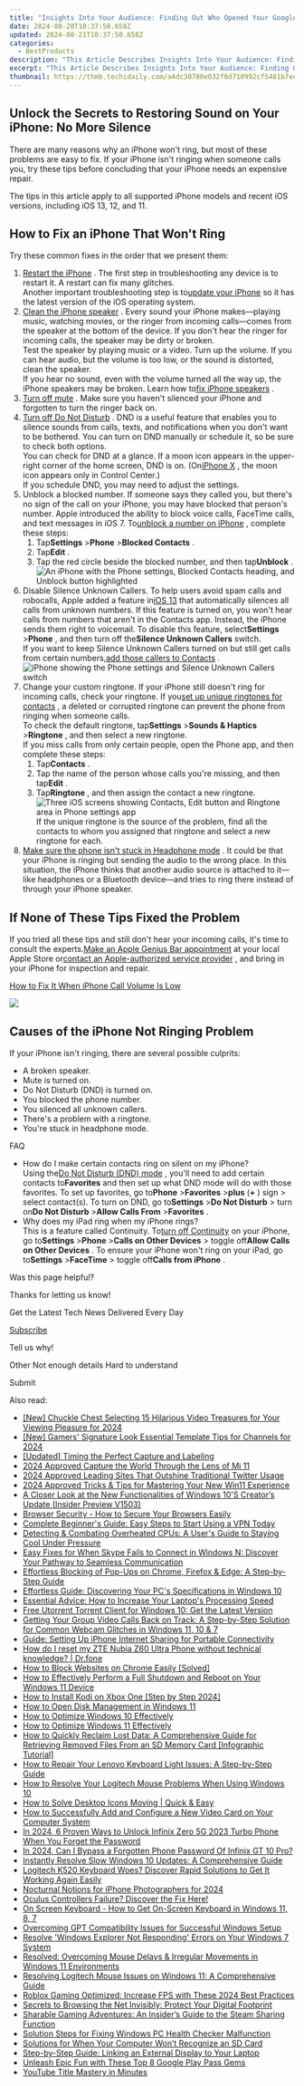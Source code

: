 ```yaml
---
title: "Insights Into Your Audience: Finding Out Who Opened Your Google Doc"
date: 2024-08-20T10:37:50.658Z
updated: 2024-08-21T10:37:50.658Z
categories:
  - BestProducts
description: "This Article Describes Insights Into Your Audience: Finding Out Who Opened Your Google Doc"
excerpt: "This Article Describes Insights Into Your Audience: Finding Out Who Opened Your Google Doc"
thumbnail: https://thmb.techidaily.com/a4dc30780e032f6d710992cf5481b7eec2d5a638075023e09360ad01372b41d6.jpg
---
```


## Unlock the Secrets to Restoring Sound on Your iPhone: No More Silence
 There are many reasons why an iPhone won't ring, but most of these problems are easy to fix. If your iPhone isn't ringing when someone calls you, try these tips before concluding that your iPhone needs an expensive repair.

 The tips in this article apply to all supported iPhone models and recent iOS versions, including iOS 13, 12, and 11.

## How to Fix an iPhone That Won't Ring

 Try these common fixes in the order that we present them:

1. [Restart the iPhone](https://www.lifewire.com/how-to-restart-iphone-2000288) . The first step in troubleshooting any device is to restart it. A restart can fix many glitches.  
 Another important troubleshooting step is to[update your iPhone](https://www.lifewire.com/upgrade-ios-on-iphone-connecting-itunes-1999188) so it has the latest version of the iOS operating system.
2. [Clean the iPhone speaker](https://www.lifewire.com/clean-iphone-speakers-4692263) . Every sound your iPhone makes—playing music, watching movies, or the ringer from incoming calls—comes from the speaker at the bottom of the device. If you don't hear the ringer for incoming calls, the speaker may be dirty or broken.  
 Test the speaker by playing music or a video. Turn up the volume. If you can hear audio, but the volume is too low, or the sound is distorted, clean the speaker.  
 If you hear no sound, even with the volume turned all the way up, the iPhone speakers may be broken. Learn how to[fix iPhone speakers](https://www.lifewire.com/fix-non-working-iphone-speaker-4177315) .
3. [Turn off mute](https://www.lifewire.com/how-to-turn-the-iphone-ringer-off-2000565) . Make sure you haven't silenced your iPhone and forgotten to turn the ringer back on.
4. [Turn off Do Not Disturb](https://www.lifewire.com/use-do-not-disturb-on-iphone-apple-watch-2000547) . DND is a useful feature that enables you to silence sounds from calls, texts, and notifications when you don't want to be bothered. You can turn on DND manually or schedule it, so be sure to check both options.  
 You can check for DND at a glance. If a moon icon appears in the upper-right corner of the home screen, DND is on. (On[iPhone X](https://www.lifewire.com/iphone-x-4150706) , the moon icon appears only in Control Center.)  
 If you schedule DND, you may need to adjust the settings.
5. Unblock a blocked number. If someone says they called you, but there's no sign of the call on your iPhone, you may have blocked that person's number. Apple introduced the ability to block voice calls, FaceTime calls, and text messages in iOS 7\. To[unblock a number on iPhone](https://www.lifewire.com/unblock-number-on-iphone-or-ipad-4169728) , complete these steps:  
   1. Tap**Settings** \>**Phone** \>**Blocked Contacts** .  
   2. Tap**Edit** .  
   3. Tap the red circle beside the blocked number, and then tap**Unblock** .  
![An iPhone with the Phone settings, Blocked Contacts heading, and Unblock button highlighted](https://www.lifewire.com/thmb/MPfrUdCCr2HLjH9Va4OIkm1zN3o=/1500x0/filters:no_upscale():max_bytes(150000):strip_icc():format(webp)/001-im-missing-calls-because-my-iphone-isnt-ringing-help-2000264-2308e3feb71f4c9194900da12675ecb2.jpg)
6. Disable Silence Unknown Callers. To help users avoid spam calls and robocalls, Apple added a feature in[iOS 13](https://www.lifewire.com/ios-13-4586609) that automatically silences all calls from unknown numbers. If this feature is turned on, you won't hear calls from numbers that aren't in the Contacts app. Instead, the iPhone sends them right to voicemail. To disable this feature, select**Settings** \>**Phone** , and then turn off the**Silence Unknown Callers** switch.  
 If you want to keep Silence Unknown Callers turned on but still get calls from certain numbers,[add those callers to Contacts](https://www.lifewire.com/manage-contacts-iphone-address-book-2000570) .  
![iPhone showing the Phone settings and Silence Unknown Callers switch](https://www.lifewire.com/thmb/PfmlpvYkxD5z2_TErc_402j9xA8=/1500x0/filters:no_upscale():max_bytes(150000):strip_icc():format(webp)/002-im-missing-calls-because-my-iphone-isnt-ringing-help-2000264-b93c2874c9784090a83900ec430caf0b.jpg)
7. Change your custom ringtone. If your iPhone still doesn't ring for incoming calls, check your ringtone. If you[set up unique ringtones for contacts](https://www.lifewire.com/assign-unique-ringtone-on-iphone-2000557) , a deleted or corrupted ringtone can prevent the phone from ringing when someone calls.  
 To check the default ringtone, tap**Settings** \>**Sounds & Haptics** \>**Ringtone** , and then select a new ringtone.  
 If you miss calls from only certain people, open the Phone app, and then complete these steps:  
   1. Tap**Contacts** .  
   2. Tap the name of the person whose calls you're missing, and then tap**Edit** .  
   3. Tap**Ringtone** , and then assign the contact a new ringtone.  
![Three iOS screens showing Contacts, Edit button and Ringtone area in Phone settings app](https://www.lifewire.com/thmb/dQgktPdfOQV7lnazDKmKLLfIXPI=/1500x0/filters:no_upscale():max_bytes(150000):strip_icc():format(webp)/006_im-missing-calls-because-my-iphone-isnt-ringing-help-2000264-5bbe5923c9e77c005156dd60.jpg)  
 If the unique ringtone is the source of the problem, find all the contacts to whom you assigned that ringtone and select a new ringtone for each.
8. [Make sure the phone isn't stuck in Headphone mode](https://www.lifewire.com/fix-iphone-stuck-in-headphone-mode-4175912) . It could be that your iPhone is ringing but sending the audio to the wrong place. In this situation, the iPhone thinks that another audio source is attached to it—like headphones or a Bluetooth device—and tries to ring there instead of through your iPhone speaker.

## If None of These Tips Fixed the Problem

 If you tried all these tips and still don't hear your incoming calls, it's time to consult the experts.[Make an Apple Genius Bar appointment](https://www.lifewire.com/how-to-make-an-apple-genius-bar-appointment-1999601) at your local Apple Store or[contact an Apple-authorized service provider](https://support.apple.com/repair) , and bring in your iPhone for inspection and repair.

[How to Fix It When iPhone Call Volume Is Low](https://www.lifewire.com/fix-low-volume-on-call-on-iphone-5186012)

<!-- affiliate ads begin -->
<a href="https://store.bitdefender.com/affiliate.php?ACCOUNT=BITLATIN&AFFILIATE=108875&PATH=http%3A%2F%2Fwww.bitdefender.com%2Fbusiness%3FAFFILIATE%3D108875%26RESOURCE%3D30%2525%2BOff%2Ball%2BGravityZone%2BProducts"><img src="https://www.bitdefender.com/content/dam/bitdefender/business/campaign/1200X628.png" border="0"></a>
<!-- affiliate ads end -->
## Causes of the iPhone Not Ringing Problem

 If your iPhone isn't ringing, there are several possible culprits:

* A broken speaker.
* Mute is turned on.
* Do Not Disturb (DND) is turned on.
* You blocked the phone number.
* You silenced all unknown callers.
* There's a problem with a ringtone.
* You're stuck in headphone mode.

 FAQ

* How do I make certain contacts ring on silent on my iPhone?  
 Using the[Do Not Disturb (DND) mode](https://www.lifewire.com/use-do-not-disturb-on-iphone-apple-watch-2000547) , you'll need to add certain contacts to**Favorites** and then set up what DND mode will do with those favorites. To set up favorites, go to**Phone** \>**Favorites** \>**plus** (**+** ) sign > select contact(s). To turn on DND, go to**Settings** \>**Do Not Disturb** \> turn on**Do Not Disturb** \>**Allow Calls From** \>**Favorites** .
* Why does my iPad ring when my iPhone rings?  
 This is a feature called Continuity. To[turn off Continuity](https://www.lifewire.com/stop-other-devices-ringing-iphone-call-2000550) on your iPhone, go to**Settings** \>**Phone** \>**Calls on Other Devices** \> toggle off**Allow Calls on Other Devices** . To ensure your iPhone won't ring on your iPad, go to**Settings** \>**FaceTime** \> toggle off**Calls from iPhone** .

Was this page helpful?

Thanks for letting us know!

 Get the Latest Tech News Delivered Every Day

[Subscribe](https://www.lifewire.com/#)

Tell us why!

 Other  Not enough details  Hard to understand

 Submit

<ins class="adsbygoogle"
     style="display:block"
     data-ad-format="autorelaxed"
     data-ad-client="ca-pub-7571918770474297"
     data-ad-slot="1223367746"></ins>



<ins class="adsbygoogle"
     style="display:block"
     data-ad-client="ca-pub-7571918770474297"
     data-ad-slot="8358498916"
     data-ad-format="auto"
     data-full-width-responsive="true"></ins>

<span class="atpl-alsoreadstyle">Also read:</span>
<div><ul>
<li><a href="https://youtube-data.techidaily.com/huckle-chest-selecting-15-hilarious-video-treasures-for-your-viewing-pleasure-for-2024/"><u>[New] Chuckle Chest  Selecting 15 Hilarious Video Treasures for Your Viewing Pleasure for 2024</u></a></li>
<li><a href="https://youtube-lab.techidaily.com/amers-signature-look-essential-template-tips-for-channels-for-2024/"><u>[New] Gamers' Signature Look  Essential Template Tips for Channels for 2024</u></a></li>
<li><a href="https://some-approaches.techidaily.com/updated-timing-the-perfect-capture-and-labeling/"><u>[Updated] Timing the Perfect Capture and Labeling</u></a></li>
<li><a href="https://screen-capture.techidaily.com/2024-approved-capture-the-world-through-the-lens-of-mi-11/"><u>2024 Approved  Capture the World Through the Lens of Mi 11</u></a></li>
<li><a href="https://twitter-clips.techidaily.com/2024-approved-leading-sites-that-outshine-traditional-twitter-usage/"><u>2024 Approved  Leading Sites That Outshine Traditional Twitter Usage</u></a></li>
<li><a href="https://some-guidance.techidaily.com/2024-approved-tricks-and-tips-for-mastering-your-new-win11-experience/"><u>2024 Approved  Tricks & Tips for Mastering Your New Win11 Experience</u></a></li>
<li><a href="https://tech-renaissance.techidaily.com/a-closer-look-at-the-new-functionalities-of-windows-10s-creators-update-insider-preview-v1503/"><u>A Closer Look at the New Functionalities of Windows 10'S Creator’s Update (Insider Preview V1503)</u></a></li>
<li><a href="https://tech-renaissance.techidaily.com/browser-security-how-to-secure-your-browsers-easily/"><u>Browser Security - How to Secure Your Browsers Easily</u></a></li>
<li><a href="https://tech-renaissance.techidaily.com/complete-beginners-guide-easy-steps-to-start-using-a-vpn-today/"><u>Complete Beginner's Guide: Easy Steps to Start Using a VPN Today</u></a></li>
<li><a href="https://tech-renaissance.techidaily.com/detecting-and-combating-overheated-cpus-a-users-guide-to-staying-cool-under-pressure/"><u>Detecting & Combating Overheated CPUs: A User's Guide to Staying Cool Under Pressure</u></a></li>
<li><a href="https://tech-renaissance.techidaily.com/easy-fixes-for-when-skype-fails-to-connect-in-windows-n-discover-your-pathway-to-seamless-communication/"><u>Easy Fixes for When Skype Fails to Connect in Windows N: Discover Your Pathway to Seamless Communication</u></a></li>
<li><a href="https://tech-renaissance.techidaily.com/effortless-blocking-of-pop-ups-on-chrome-firefox-and-edge-a-step-by-step-guide/"><u>Effortless Blocking of Pop-Ups on Chrome, Firefox & Edge: A Step-by-Step Guide</u></a></li>
<li><a href="https://tech-renaissance.techidaily.com/effortless-guide-discovering-your-pcs-specifications-in-windows-10/"><u>Effortless Guide: Discovering Your PC's Specifications in Windows 10</u></a></li>
<li><a href="https://tech-renaissance.techidaily.com/essential-advice-how-to-increase-your-laptops-processing-speed/"><u>Essential Advice: How to Increase Your Laptop's Processing Speed</u></a></li>
<li><a href="https://tech-renaissance.techidaily.com/free-utorrent-torrent-client-for-windows-10-get-the-latest-version/"><u>Free Utorrent Torrent Client for Windows 10: Get the Latest Version</u></a></li>
<li><a href="https://tech-renaissance.techidaily.com/getting-your-group-video-calls-back-on-track-a-step-by-step-solution-for-common-webcam-glitches-in-windows-11-10-and-7/"><u>Getting Your Group Video Calls Back on Track: A Step-by-Step Solution for Common Webcam Glitches in Windows 11, 10 & 7</u></a></li>
<li><a href="https://tech-renaissance.techidaily.com/guide-setting-up-iphone-internet-sharing-for-portable-connectivity/"><u>Guide: Setting Up iPhone Internet Sharing for Portable Connectivity</u></a></li>
<li><a href="https://techidaily.com/how-do-i-reset-my-zte-nubia-z60-ultra-phone-without-technical-knowledge-drfone-by-drfone-reset-android-reset-android/"><u>How do I reset my ZTE Nubia Z60 Ultra Phone without technical knowledge? | Dr.fone</u></a></li>
<li><a href="https://tech-renaissance.techidaily.com/how-to-block-websites-on-chrome-easily-solved/"><u>How to Block Websites on Chrome Easily [Solved]</u></a></li>
<li><a href="https://tech-renaissance.techidaily.com/how-to-effectively-perform-a-full-shutdown-and-reboot-on-your-windows-11-device/"><u>How to Effectively Perform a Full Shutdown and Reboot on Your Windows 11 Device</u></a></li>
<li><a href="https://tech-renaissance.techidaily.com/how-to-install-kodi-on-xbox-one-step-by-step-2024/"><u>How to Install Kodi on Xbox One [Step by Step 2024]</u></a></li>
<li><a href="https://tech-renaissance.techidaily.com/how-to-open-disk-management-in-windows-11/"><u>How to Open Disk Management in Windows 11</u></a></li>
<li><a href="https://tech-renaissance.techidaily.com/how-to-optimize-windows-10-effectively/"><u>How to Optimize Windows 10 Effectively</u></a></li>
<li><a href="https://tech-renaissance.techidaily.com/how-to-optimize-windows-11-effectively/"><u>How to Optimize Windows 11 Effectively</u></a></li>
<li><a href="https://tech-renaissance.techidaily.com/how-to-quickly-reclaim-lost-data-a-comprehensive-guide-for-retrieving-removed-files-from-an-sd-memory-card-infographic-tutorial/"><u>How to Quickly Reclaim Lost Data: A Comprehensive Guide for Retrieving Removed Files From an SD Memory Card [Infographic Tutorial]</u></a></li>
<li><a href="https://tech-renaissance.techidaily.com/how-to-repair-your-lenovo-keyboard-light-issues-a-step-by-step-guide/"><u>How to Repair Your Lenovo Keyboard Light Issues: A Step-by-Step Guide</u></a></li>
<li><a href="https://tech-renaissance.techidaily.com/how-to-resolve-your-logitech-mouse-problems-when-using-windows-10/"><u>How to Resolve Your Logitech Mouse Problems When Using Windows 10</u></a></li>
<li><a href="https://tech-renaissance.techidaily.com/how-to-solve-desktop-icons-moving-quick-and-easy/"><u>How to Solve Desktop Icons Moving | Quick & Easy</u></a></li>
<li><a href="https://tech-renaissance.techidaily.com/how-to-successfully-add-and-configure-a-new-video-card-on-your-computer-system/"><u>How to Successfully Add and Configure a New Video Card on Your Computer System</u></a></li>
<li><a href="https://unlock-android.techidaily.com/in-2024-6-proven-ways-to-unlock-infinix-zero-5g-2023-turbo-phone-when-you-forget-the-password-by-drfone-android/"><u>In 2024, 6 Proven Ways to Unlock Infinix Zero 5G 2023 Turbo Phone When You Forget the Password</u></a></li>
<li><a href="https://unlock-android.techidaily.com/in-2024-can-i-bypass-a-forgotten-phone-password-of-infinix-gt-10-pro-by-drfone-android/"><u>In 2024, Can I Bypass a Forgotten Phone Password Of Infinix GT 10 Pro?</u></a></li>
<li><a href="https://tech-renaissance.techidaily.com/instantly-resolve-slow-windows-10-updates-a-comprehensive-guide/"><u>Instantly Resolve Slow Windows 10 Updates: A Comprehensive Guide</u></a></li>
<li><a href="https://tech-renaissance.techidaily.com/logitech-k520-keyboard-woes-discover-rapid-solutions-to-get-it-working-again-easily/"><u>Logitech K520 Keyboard Woes? Discover Rapid Solutions to Get It Working Again Easily</u></a></li>
<li><a href="https://extra-skills.techidaily.com/nocturnal-notions-for-iphone-photographers-for-2024/"><u>Nocturnal Notions for iPhone Photographers for 2024</u></a></li>
<li><a href="https://tech-renaissance.techidaily.com/oculus-controllers-failure-discover-the-fix-here/"><u>Oculus Controllers Failure? Discover the Fix Here!</u></a></li>
<li><a href="https://tech-renaissance.techidaily.com/on-screen-keyboard-how-to-get-on-screen-keyboard-in-windows-11-8-7/"><u>On Screen Keyboard - How to Get On-Screen Keyboard in Windows 11, 8, 7</u></a></li>
<li><a href="https://tech-renaissance.techidaily.com/overcoming-gpt-compatibility-issues-for-successful-windows-setup/"><u>Overcoming GPT Compatibility Issues for Successful Windows Setup</u></a></li>
<li><a href="https://tech-renaissance.techidaily.com/resolve-windows-explorer-not-responding-errors-on-your-windows-7-system/"><u>Resolve 'Windows Explorer Not Responding' Errors on Your Windows 7 System</u></a></li>
<li><a href="https://tech-renaissance.techidaily.com/resolved-overcoming-mouse-delays-and-irregular-movements-in-windows-11-environments/"><u>Resolved: Overcoming Mouse Delays & Irregular Movements in Windows 11 Environments</u></a></li>
<li><a href="https://tech-renaissance.techidaily.com/resolving-logitech-mouse-issues-on-windows-11-a-comprehensive-guide/"><u>Resolving Logitech Mouse Issues on Windows 11: A Comprehensive Guide</u></a></li>
<li><a href="https://tech-renaissance.techidaily.com/roblox-gaming-optimized-increase-fps-with-these-2024-best-practices/"><u>Roblox Gaming Optimized: Increase FPS with These 2024 Best Practices</u></a></li>
<li><a href="https://tech-renaissance.techidaily.com/secrets-to-browsing-the-net-invisibly-protect-your-digital-footprint/"><u>Secrets to Browsing the Net Invisibly: Protect Your Digital Footprint</u></a></li>
<li><a href="https://tech-renaissance.techidaily.com/sharable-gaming-adventures-an-insiders-guide-to-the-steam-sharing-function/"><u>Sharable Gaming Adventures: An Insider’s Guide to the Steam Sharing Function</u></a></li>
<li><a href="https://tech-renaissance.techidaily.com/solution-steps-for-fixing-windows-pc-health-checker-malfunction/"><u>Solution Steps for Fixing Windows PC Health Checker Malfunction</u></a></li>
<li><a href="https://tech-renaissance.techidaily.com/solutions-for-when-your-computer-wont-recognize-an-sd-card/"><u>Solutions for When Your Computer Won’t Recognize an SD Card</u></a></li>
<li><a href="https://tech-renaissance.techidaily.com/step-by-step-guide-linking-an-external-display-to-your-laptop/"><u>Step-by-Step Guide: Linking an External Display to Your Laptop</u></a></li>
<li><a href="https://buynow-tips.techidaily.com/unleash-epic-fun-with-these-top-8-google-play-pass-gems/"><u>Unleash Epic Fun with These Top 8 Google Play Pass Gems</u></a></li>
<li><a href="https://extra-resources.techidaily.com/youtube-title-mastery-in-minutes/"><u>YouTube Title Mastery in Minutes</u></a></li>
</ul></div>
